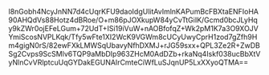 l8nGobh4NcyJnNN7d4cUqrKFU9daoIdgUlitAvImlnKAPumBcFBXtaENFIoHA90AHQdVs88Hotz4dBRoe/O+m86pJOXkupW84yCvTtGiIK/Gcmd0bcJLyHqy9kZWr0ojEFeLGum+72UdT+ISi19iVuW+nAOBfofqZ+Wk2pM1K7a3O9XOJVYmiScosNVPLKqk/Tfy5wFte1XI2WcK9VGWm8cUCyUwyCprH1zod7gZfh9Hm4gigN0rS/82ewFXkLMWSqUbavyNfhDXMJ+rJG59sxx+QPL3Ze2R+ZwDBSg2Cvps9ScSMlv6TQP9aMbDIp963ZHcM0AdDZb+rkaNq4Iskf038ucBbXtVyNlnCvVRlptcuUqGYDakEGUNAIrCmteCiWfLuSJqnUP5LxXXyoQTMA==
